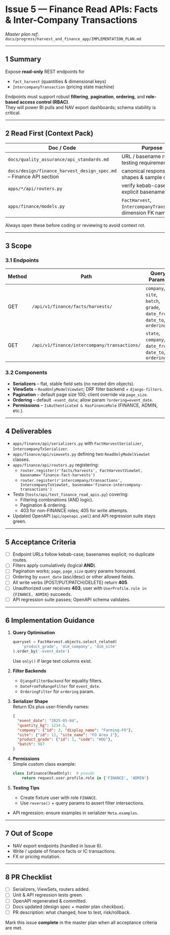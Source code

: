 # Issue 5 — Finance Read APIs: Facts & Inter-Company Transactions

_Master plan ref_: `docs/progress/harvest_and_finance_app/IMPLEMENTATION_PLAN.md`  

---

## 1 Summary  
Expose **read-only** REST endpoints for  
* `fact_harvest` (quantities & dimensional keys)  
* `IntercompanyTransaction` (pricing state machine)  

Endpoints must support robust **filtering**, **pagination**, **ordering**, and **role-based access control (RBAC)**.  
They will power BI pulls and NAV export dashboards; schema stability is critical.

---

## 2 Read First (Context Pack)  

| Doc / Code | Purpose |
|------------|---------|
| `docs/quality_assurance/api_standards.md` | URL / basename rules, testing requirements |
| `docs/design/finance_harvest_design_spec.md` – Finance API section | canonical response shapes & sample queries |
| `apps/*/api/routers.py` | verify kebab-case + explicit basenames |
| `apps/finance/models.py` | `FactHarvest`, `IntercompanyTransaction`, dimension FK names |

Always open these before coding or reviewing to avoid context rot.

---

## 3 Scope  

### 3.1 Endpoints  

| Method | Path | Query Params |
|--------|------|--------------|
| GET | `/api/v1/finance/facts/harvests/` | `company`, `site`, `batch`, `grade`, `date_from`, `date_to`, `ordering` |
| GET | `/api/v1/finance/intercompany/transactions/` | `state`, `company`, `date_from`, `date_to`, `ordering` |

### 3.2 Components  
* **Serializers** – flat, stable field sets (no nested dim objects).  
* **ViewSets** – `ReadOnlyModelViewSet`; DRF filter backend + `django-filters`.  
* **Pagination** – default page size 100; client override via `page_size`.  
* **Ordering** – default `-event_date`; allow param `?ordering=event_date`.  
* **Permissions** – `IsAuthenticated & HasFinanceRole` (FINANCE, ADMIN, etc.).

---

## 4 Deliverables  
- `apps/finance/api/serializers.py` with `FactHarvestSerializer`, `IntercompanyTxSerializer`.  
- `apps/finance/api/viewsets.py` defining two `ReadOnlyModelViewSet` classes.  
- `apps/finance/api/routers.py` registering:  
  - `router.register(r'facts/harvests', FactHarvestViewSet, basename='finance-fact-harvests')`  
  - `router.register(r'intercompany/transactions', IntercompanyTxViewSet, basename='finance-intercompany-transactions')`  
- Tests (`tests/api/test_finance_read_apis.py`) covering:  
  - Filtering combinations (AND logic).  
  - Pagination & ordering.  
  - 403 for non-FINANCE roles; 405 for write attempts.  
- Updated OpenAPI (`api/openapi.yaml`) and API regression suite stays green.

---

## 5 Acceptance Criteria  

- [ ] Endpoint URLs follow kebab-case; basenames explicit; no duplicate routes.  
- [ ] Filters apply cumulatively (logical **AND**).  
- [ ] Pagination works; `page`, `page_size` query params honoured.  
- [ ] Ordering by `event_date` (asc/desc) or other allowed fields.  
- [ ] All write verbs (POST/PUT/PATCH/DELETE) return **405**.  
- [ ] Unauthorized user receives **403**; user with `UserProfile.role in {FINANCE, ADMIN}` succeeds.  
- [ ] API regression suite passes; OpenAPI schema validates.

---

## 6 Implementation Guidance  

1. **Query Optimisation**  
   ```python
   queryset = FactHarvest.objects.select_related(
       'product_grade', 'dim_company', 'dim_site'
   ).order_by('-event_date')
   ```
   Use `only()` if large text columns exist.

2. **Filter Backends**  
   - `DjangoFilterBackend` for equality filters.  
   - `DateFromToRangeFilter` for `event_date`.  
   - `OrderingFilter` for `ordering` param.

3. **Serializer Shape**  
   Return IDs plus user-friendly names:  
   ```json
   {
     "event_date": "2025-05-04",
     "quantity_kg": 1234.5,
     "company": {"id": 3, "display_name": "Farming-FO"},
     "site": {"id": 12, "site_name": "FO Area 1"},
     "product_grade": {"id": 1, "code": "HOG"},
     "batch": 987
   }
   ```

4. **Permissions**  
   Simple custom class example:  
   ```python
   class IsFinance(ReadOnly):  # pseudo
       return request.user.profile.role in {'FINANCE', 'ADMIN'}
   ```

5. **Testing Tips**  
   - Create fixture user with role `FINANCE`.  
   - Use `reverse()` + query params to assert filter intersections.  
- API regression: ensure examples in serializer `Meta.examples`.

---

## 7 Out of Scope  
- NAV export endpoints (handled in Issue 6).  
- Write / update of finance facts or IC transactions.  
- FX or pricing mutation.

---

## 8 PR Checklist  

- [ ] Serializers, ViewSets, routers added.  
- [ ] Unit & API regression tests green.
- [ ] OpenAPI regenerated & committed.  
- [ ] Docs updated (design spec + master plan checkbox).  
- [ ] PR description: what changed, how to test, risk/rollback.  

Mark this issue **complete** in the master plan when all acceptance criteria are met.
